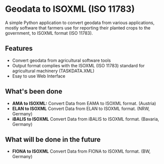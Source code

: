# Geodata to ISOXML (ISO 11783)

A simple Python application to convert geodata from various applications, mostly software that farmers use for reporting their planted crops to the government, to ISOXML format (ISO 11783).

## Features

- Convert geodata from agricultural software tools
- Output format complies with the ISOXML (ISO 11783) standard for agricultural machinery (TASKDATA.XML)
- Esay to use Web Interface

## What's been done

- **AMA to ISOXML:** Convert Data from EAMA to ISOXML format. (Austria)
- **ELAN to ISOXML** Convert Data from ELAN to ISOXML format. (NRW, Germany)
- **iBALIS to ISOXML** Convert Data from iBALIS to ISOXML format. (Bavaria, Germany)

## What will be done in the future

- **FIONA to ISOXML** Convert Data from FIONA to ISOXML format. (BW, Germany)

